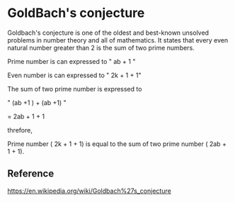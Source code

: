 # GoldBach's conjecture

Goldbach's conjecture is one of the oldest and best-known unsolved problems in number theory and all of mathematics. It states that every even natural number greater than 2 is the sum of two prime numbers.

Prime number is can expressed to " ab + 1 "

Even number is can expressed to " 2k + 1 + 1"

The sum of two prime number is expressed to

" (ab +1 ) + (ab +1) " 

= 2ab + 1 + 1


threfore,

Prime number ( 2k + 1 + 1) is equal to the sum of two prime number ( 2ab + 1 + 1).



## Reference

https://en.wikipedia.org/wiki/Goldbach%27s_conjecture
